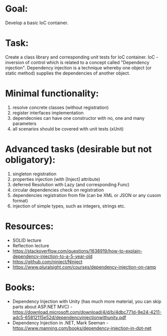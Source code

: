# Goal:
Develop a basic IoC container.

# Task:
Create a class library and corresponding unit tests for IoC container. IoC - inversion of control which is related to a concept called "Dependency injection". Dependency injection is a technique whereby one object (or static method) supplies the dependencies of another object.

# Minimal functionality:

1. resolve concrete classes (without registration)
2. register interfaces implementation
3. dependecnies can have one constructor with no, one and many parameters
4. all scenarios should be covered with unit tests (xUnit)

# Advanced tasks (desirable but not obligatory):

1. singleton registration
2. properties injection (with [Inject] attribute)
3. deferred Resolution with Lazy<T> (and corresponding Func<T>)
4. circular dependencies check on registration
5. dependencies registration from file (can be XML or JSON or any cusom format)
6. injection of simple types, such as integers, strings etc.

# Resources:
* SOLID lecture
* Reflection lecture
* https://stackoverflow.com/questions/1638919/how-to-explain-dependency-injection-to-a-5-year-old
* https://github.com/ninject/Ninject
* https://www.pluralsight.com/courses/dependency-injection-on-ramp

# Books:
* Dependency Injection with Unity (has much more material, you can skip parts about ASP.NET MVC) - https://download.microsoft.com/download/4/d/b/4dbc771d-9e24-4211-adc5-65812115e52d/dependencyinjectionwithunity.pdf
* Dependency Injection in .NET, Mark Seeman - https://www.manning.com/books/dependency-injection-in-dot-net
